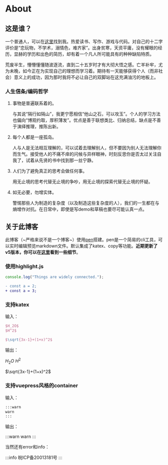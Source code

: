 # About

## 这是谁？

一个普通人，可以在[这里](https://github.com/EverSeenTOTOTO)找到我。热爱读书、写作、游戏与代码。对自己的十二字评价是“恋玩物，不学术，溺情色，难齐家”。出身贫寒，天资平庸，没有耀眼的经历，显赫的学历和出色的简历，却有着一个凡人所可能具有的种种缺陷特质。

荒废半生，懵懵懂懂随波逐流，直到二十五岁时才有大彻大悟之感。亡羊补牢，尤为未晚，如今正在为实现自己的理想而学习着。期待有一天能够获得个人（而非社会）意义上的成功，因为那时我将不必让自己的双脚站在这充满油污的地板上。

### 人生信条/编码哲学

1. 事物是普遍联系着的。

    与其说“隔行如隔山”，我更宁愿相信“他山之石，可以攻玉”。个人的学习方法也偏向“博观约取，厚积薄发”。优点是善于联想类比、归纳总结，缺点是不善于演绎推理，推陈出新。

2. 每个人都是一座孤岛。

    人与人是无法相互理解的，可以试着去理解别人，但不要因为别人无法理解你而生气。接受他人的不痛不痒的问候与异样眼神，时刻反思你是否太过关注自我了，试着从先贤的书中找到那一丝宁静。

3. 人们为了避免真正的思考会做任何事。

    用无止境的思考代替无止境的争吵，用无止境的探索代替无止境的怀疑。

4. 如无必要，勿增实体。

    警惕那些人为制造的复杂度（以及制造这些复杂度的人），我们的一生都在与熵增作对抗。在日常中，即使是写demo和草稿也要尽可能认真一点。

## 关于此博客

此博客（~严格来说不是一个博客~）使用[pen](https://github.com/EverSeenTOTOTO/pen-middleware)搭建。pen是一个简易的cli工具，可以实时编辑预览markdown文件。默认集成了katex、copy等功能。**近期更新了v5版本，你可以在[这里](/CS/Frontend/Pen.md)看到一些细节**。

### 使用highlight.js

```typescript
console.log("Things are widely connected.");
```

```diff
- const a = 2;
+ const a = 3;
```

### 支持katex

输入：

```latex
$H_2O$
$H^2$

$\sqrt{3x-1}+(1+x)^2$
```

输出：

$H_2O$
$H^2$

$\sqrt{3x-1}+(1+x)^2$

### 支持vuepress风格的container

输入：

```markdown
:::warn
warn
:::
```

输出：

:::warn
warn
:::

当然还有error和info：

:::info
皖ICP备20013181号
:::
